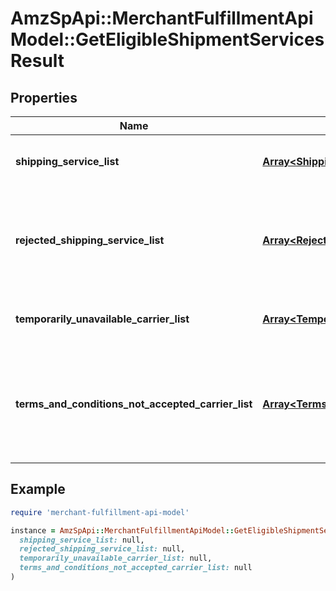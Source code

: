 # AmzSpApi::MerchantFulfillmentApiModel::GetEligibleShipmentServicesResult

## Properties

| Name | Type | Description | Notes |
| ---- | ---- | ----------- | ----- |
| **shipping_service_list** | [**Array&lt;ShippingService&gt;**](ShippingService.md) | A list of shipping services offers. |  |
| **rejected_shipping_service_list** | [**Array&lt;RejectedShippingService&gt;**](RejectedShippingService.md) | List of services that were for some reason unavailable for this request | [optional] |
| **temporarily_unavailable_carrier_list** | [**Array&lt;TemporarilyUnavailableCarrier&gt;**](TemporarilyUnavailableCarrier.md) | A list of temporarily unavailable carriers. | [optional] |
| **terms_and_conditions_not_accepted_carrier_list** | [**Array&lt;TermsAndConditionsNotAcceptedCarrier&gt;**](TermsAndConditionsNotAcceptedCarrier.md) | List of carriers whose terms and conditions were not accepted by the seller. | [optional] |

## Example

```ruby
require 'merchant-fulfillment-api-model'

instance = AmzSpApi::MerchantFulfillmentApiModel::GetEligibleShipmentServicesResult.new(
  shipping_service_list: null,
  rejected_shipping_service_list: null,
  temporarily_unavailable_carrier_list: null,
  terms_and_conditions_not_accepted_carrier_list: null
)
```

